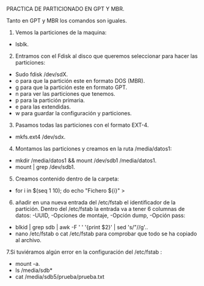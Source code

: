 PRACTICA DE PARTICIONADO EN GPT Y MBR.

Tanto en GPT y MBR los comandos son iguales.

1. Vemos la particiones de la maquina:
- lsblk.

2. Entramos con el Fdisk al disco que queremos seleccionar para hacer las particiones:
- Sudo fdisk /dev/sdX.
- o para que la partición este en formato DOS (MBR).
- g para que la partición este en formato GPT.
- n para ver las particiones que tenemos.
- p para la partición primaria.
- e para las extendidas.
- w para guardar la configuración y particiones.

3. Pasamos todas las particiones con el formato EXT-4.
- mkfs.ext4 /dev/sdx.

4. Montamos las particiones y creamos en la ruta /media/datos1:
- mkdir /media/datos1 && mount /dev/sdb1 /media/datos1.
- mount | grep /dev/sdb1.

5. Creamos contenido dentro de la carpeta:
- for i in $(seq 1 10); do echo "Fichero ${i}" >

6. añadir en una nueva entrada del /etc/fstab el identificador de la partición. Dentro del
/etc/fstab la entrada va a tener 6 columnas de datos: -UUID, -Opciones de montaje, -Opción dump, -Opción pass:

- blkid | grep sdb | awk -F ' ' '{print $2}' | sed 's/"//g'..
- nano /etc/fstab o cat /etc/fstab para comprobar que todo se ha copiado al archivo.

7.Si tuviéramos algún error en la configuración del /etc/fstab :
- mount -a.
- ls /media/sdb*
- cat /media/sdb5/prueba/prueba.txt

